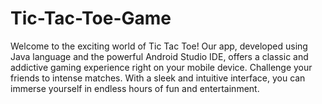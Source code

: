 # Tic-Tac-Toe-Game
Welcome to the exciting world of Tic Tac Toe! Our app, developed using Java language and the powerful Android Studio IDE, offers a classic and addictive gaming experience right on your mobile device. Challenge your friends to intense matches. With a sleek and intuitive interface, you can immerse yourself in endless hours of fun and entertainment.
